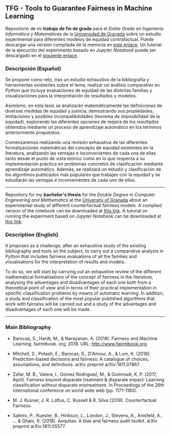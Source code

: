 ## TFG - Tools to Guarantee Fairness in Machine Learning

Repositorio de mi **trabajo de fin de grado** para el *Doble Grado en Ingeniería Informática y Matemáticas* de la [Universidad de Granada](http://www.ugr.es) sobre un estudio experimental para diferentes modelos de equidad contrafactual. Puede descargar una versión compilada de la memoria en [este enlace](https://github.com/danibolanos/TFG-Guarantee_Fairness_in_ML/releases/download/v1.0.0/memoria.pdf). Un tutorial de la ejecución del experimento basado en *Jupyter Notebook* puede ser descargado en el [siguiente enlace](https://github.com/danibolanos/TFG-Guarantee_Fairness_in_ML/blob/main/experimentos/manual_uso.ipynb).

### Descripción (Español)

Se propone como reto, tras un estudio exhaustivo de la bibliografía y herramientas existentes sobre el tema, realizar un análisis comparativo en *Python* que incluya evaluaciones de equidad de las distintas familias y visualizaciones para la interpretación de resultados y modelos.

Asimismo, en esta tesis se analizarán matemáticamente las definiciones de diversas medidas de equidad y justicia, demostrando sus propiedades, limitaciones y posibles incompatibilidades (teorema de imposibilidad de la equidad), explorando las diferentes opciones de mejora de los resultados obtenidos mediante un proceso de aprendizaje automático en los términos anteriormente propuestos.

Comenzaremos realizando una revisión exhaustiva de las diferentes formalizaciones matemáticas del concepto de equidad existentes en la literatura, analizando las ventajas e inconvenientes de cada una de ellas tanto desde el punto de vista teórico como en lo que respecta a su implementación práctica en problemas concretos de clasificación mediante aprendizaje automático. Además, se realizará un estudio y clasificación de los algoritmos publicados más populares que trabajan con la equidad y se estudiarán las ventajas e inconvenientes de cada uno de ellos.

-----

Repository for my **bachelor's thesis** for the *Double Degree in Computer Engineering and Mathematics* at the [University of Granada](http://www.ugr.es) about an experimental study of different counterfactual fairness models. A compiled version of the notebook can be downloaded at [this link](https://github.com/danibolanos/TFG-Guarantee_Fairness_in_ML/releases/download/v1.0.0/memoria.pdf). A tutorial on running the experiment based on *Jupyter Notebook* can be downloaded at [this link](https://github.com/danibolanos/TFG-Guarantee_Fairness_in_ML/blob/main/experimentos/manual_uso.ipynb).

### Description (English)

It proposes as a challenge, after an exhaustive study of the existing bibliography and tools on the subject, to carry out a comparative analysis in *Python* that includes fairness evaluations of all the families and visualisations for the interpretation of results and models.

To do so, we will start by carrying out an exhaustive review of the different mathematical formalisations of the concept of fairness in the literature, analysing the advantages and disadvantages of each one both from a theoretical point of view and in terms of their practical implementation in specific classification problems by means of automatic learning. In addition, a study and classification of the most popular published algorithms that work with fairness will be carried out and a study of the advantages and disadvantages of each one will be made.

-----

### Main Bibliography

- Barocas, S., Hardt, M., & Narayanan, A. (2018). Fairness and Machine Learning. fairmlbook. org, 2018. URL: http://www.fairmlbook.org.

- Mitchell, S., Potash, E., Barocas, S., D'Amour, A., & Lum, K. (2018). Prediction-based decisions and fairness: A catalogue of choices, assumptions, and definitions. arXiv preprint arXiv:1811.07867.

- Zafar, M. B., Valera, I., Gomez Rodriguez, M., & Gummadi, K. P. (2017, April). Fairness beyond disparate treatment & disparate impact: Learning classification without disparate mistreatment. In Proceedings of the 26th international conference on world wide web (pp. 1171-1180).

- M. J. Kusner, J. R. Loftus, C. Russell & R. Silva (2018). Counterfactual Fairness.

- Saleiro, P., Kuester, B., Hinkson, L., London, J., Stevens, A., Anisfeld, A., ... & Ghani, R. (2018). Aequitas: A bias and fairness audit toolkit. arXiv preprint arXiv:1811.05577.
